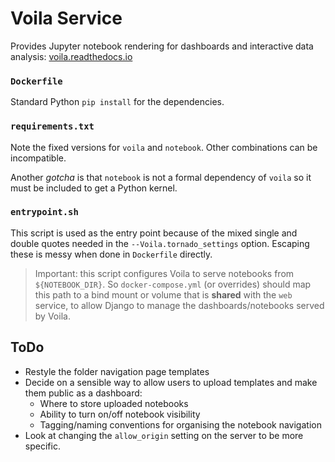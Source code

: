 # Voila Service

Provides Jupyter notebook rendering for dashboards and interactive data analysis: [voila.readthedocs.io](https://voila.readthedocs.io/en/stable/index.html)

### `Dockerfile`

Standard Python `pip install` for the dependencies.

### `requirements.txt`

Note the fixed versions for `voila` and `notebook`. Other combinations can be incompatible.

Another _gotcha_ is that `notebook` is not a formal dependency of `voila` so it must be included to get a Python kernel.

### `entrypoint.sh`

This script is used as the entry point because of the mixed single and double quotes needed in the `--Voila.tornado_settings` option. Escaping these is messy when done in `Dockerfile` directly.

> Important: this script configures Voila to serve notebooks from `${NOTEBOOK_DIR}`. So `docker-compose.yml` (or overrides) should map this path to a bind mount or volume that is __shared__ with the `web` service, to allow Django to manage the dashboards/notebooks served by Voila.

## ToDo

- Restyle the folder navigation page templates
- Decide on a sensible way to allow users to upload templates and make them public as a dashboard:
    - Where to store uploaded notebooks
    - Ability to turn on/off notebook visibility
    - Tagging/naming conventions for organising the notebook navigation
- Look at changing the `allow_origin` setting on the server to be more specific.
